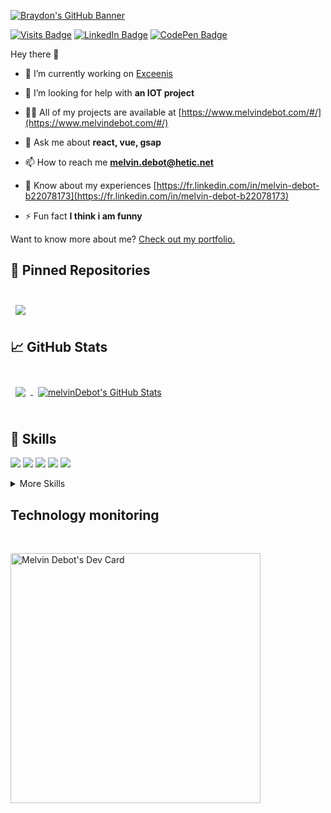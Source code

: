 [![Braydon's GitHub Banner](./header1-1.png)](https://www.melvindebot.com/#/)

[![Visits Badge](https://komarev.com/ghpvc/?username=melvindebot&label=Profile%20views&color=0e75b6&style=flat)](https://github.com/melvinDebot)
[![LinkedIn Badge](https://img.shields.io/badge/LinkedIn-Profile-informational?style=flat&logo=linkedin&logoColor=white&color=0D76A8)](https://www.linkedin.com/in/melvin-debot-b22078173/?originalSubdomain=fr)
[![CodePen Badge](https://img.shields.io/badge/CodePen-Profile-informational?style=flat&logo=codepen&logoColor=white&color=black)](https://codepen.io/braydoncoyer)

Hey there 👋

- 🔭 I’m currently working on [Exceenis](https://www.exceenis.com/)

- 🤝 I’m looking for help with **an IOT project**

- 👨‍💻 All of my projects are available at [https://www.melvindebot.com/#/](https://www.melvindebot.com/#/)

- 💬 Ask me about **react, vue, gsap**

- 📫 How to reach me **melvin.debot@hetic.net**

- 📄 Know about my experiences [https://fr.linkedin.com/in/melvin-debot-b22078173](https://fr.linkedin.com/in/melvin-debot-b22078173)

- ⚡ Fun fact **I think i am funny**

Want to know more about me? [Check out my portfolio.](https://www.melvindebot.com/#/)

## 📌 Pinned Repositories

<br>

<a href="https://github.com/melvinDebot/CRUD-React-Firebase">
  <img align="center" style="margin:0.5rem" src="https://github-readme-stats.vercel.app/api/pin/?username=melvinDebot&repo=CRUD-React-Firebase&title_color=ffffff&text_color=c9cacc&icon_color=4AB197&bg_color=1A2B34" />
</a>

## &#x1f4c8; GitHub Stats

<br>

<a href="https://github.com/melvinDebot">
  <img align="center" style="margin:0.5rem" src="https://github-readme-stats.vercel.app/api/top-langs/?username=melvinDebot&hide=html,css&title_color=ffffff&text_color=c9cacc&icon_color=4AB197&bg_color=1A2B34" />
</a>

<a href="https://github.com/melvinDebot">
  <img align="center" style="margin:0.5rem" src="https://github-readme-stats.vercel.app/api?username=melvinDebot&show_icons=true&line_height=27&count_private=true&title_color=ffffff&text_color=c9cacc&icon_color=4AB097&bg_color=1A2B34" alt="melvinDebot's GitHub Stats" />
</a>

<br>
<br>

## 💼 Skills


![](https://img.shields.io/badge/Code-React-informational?style=?style=for-the-badge&logo=react&logoColor=white&color=4AB197)
![](https://img.shields.io/badge/Code-Vue-informational?style=?style=for-the-badge&logo=vue&logoColor=white&color=4AB197)
![](https://img.shields.io/badge/Code-JavaScript-informational?style=flat&logo=JavaScript&logoColor=white&color=4AB197)
![](https://img.shields.io/badge/Code-GreenSock-informational?style=flat&logo=GreenSock&logoColor=white&color=4AB197)
![](https://img.shields.io/badge/Code-Python-informational?style=flat&logo=Python&logoColor=white&color=4AB197)


<details>
<summary>More Skills</summary>
<br>

![](https://img.shields.io/badge/Style-CSS-informational?style=flat&logo=css3&logoColor=white&color=4AB197)
![](https://img.shields.io/badge/Style-Sass-informational?style=flat&logo=Sass&logoColor=white&color=4AB197)
![](https://img.shields.io/badge/Style-Scss-informational?style=flat&logo=Scss&logoColor=white&color=4AB197)


<br>


![](https://img.shields.io/badge/Tools-Netlify-informational?style=flat&logo=netlify&logoColor=white&color=4AB197)
![](https://img.shields.io/badge/Tools-NPM-informational?style=flat&logo=npm&logoColor=white&color=4AB197)
![](https://img.shields.io/badge/Tools-Postman-informational?style=flat&logo=Postman&logoColor=white&color=4AB197)
![](https://img.shields.io/badge/Tools-Photoshop-informational?style=flat&logo=Adobe-Photoshop&logoColor=white&color=4AB197)
![](https://img.shields.io/badge/Tools-Illustrator-informational?style=flat&logo=Adobe-Illustrator&logoColor=white&color=4AB197)
![](https://img.shields.io/badge/Tools-AdobeXD-informational?style=flat&logo=Adobe-XD&logoColor=white&color=4AB197)
![](https://img.shields.io/badge/Tools-GitHub-informational?style=flat&logo=GitHub&logoColor=white&color=4AB197)
![](https://img.shields.io/badge/Tools-GitLab-informational?style=flat&logo=GitLab&logoColor=white&color=4AB197)

![](https://img.shields.io/badge/Tools-Figma-informational?style=flat&logo=Figma-Software&logoColor=white&color=4AB197)


</details>

## Technology monitoring

<br>

<a href="https://app.daily.dev/melvinDbt"><img src="https://api.daily.dev/devcards/9bd074c23fe8422fbfb91748eba7f5bc.png?r=v9m" width="400" alt="Melvin Debot's Dev Card"/></a>
